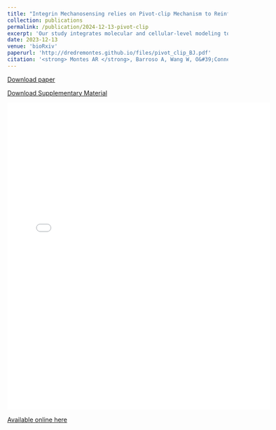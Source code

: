```yaml
---
title: "Integrin Mechanosensing relies on Pivot-clip Mechanism to Reinforce Cell Adhesion"
collection: publications
permalink: /publication/2024-12-13-pivot-clip
excerpt: 'Our study integrates molecular and cellular-level modeling to propose that FN’s synergy site reinforces cell adhesion through enhanced binding properties and a mechanosensitive pivot-clip mechanism. This work sheds light on the intricate interplay between mechanical forces and cell-matrix interactions, contributing to our understanding of cellular behaviors in physiological and pathological contexts.'
date: 2023-12-13
venue: 'bioRxiv'
paperurl: 'http://dredremontes.github.io/files/pivot_clip_BJ.pdf'
citation: '<strong> Montes AR </strong>, Barroso A, Wang W, O&#39;Connell GD, Tepole AB, Mofrad MRK (2023). &quot;Integrin Mechanosensing relies on Pivot-clip Mechanism to Reinforce Cell Adhesion.&quot; <i>bioRxiv</i>'
---
```

<p><a href="{{ dredremontes.github.io }}/files/pivot_clip_BJ.pdf">Download paper</a></p>

<p><a href="{{ dredremontes.github.io }}/files/supp_pivot_clip_BJ.pdf">Download Supplementary Material</a></p>

<embed src="{{ dredremontes.github.io }}/files/pivot_clip_BJ.pdf" width="600" height="700" type='application/pdf'>

[Available online here](https://www.cell.com/biophysj/fulltext/S0006-3495(24)00391-6)

<!-- <p><a href="{{ dredremontes.github.io }}/files/supp_integrin_mechanosensing.pdf">Download Supplementary Material</a></p>  -->